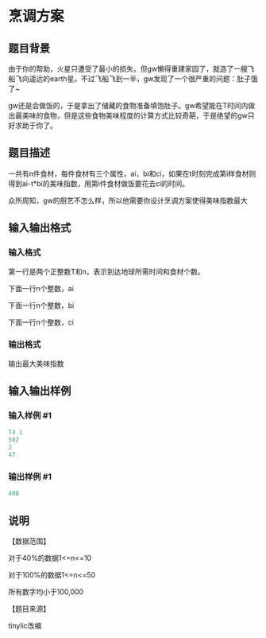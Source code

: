 # 烹调方案

## 题目背景

由于你的帮助，火星只遭受了最小的损失。但gw懒得重建家园了，就造了一艘飞船飞向遥远的earth星。不过飞船飞到一半，gw发现了一个很严重的问题：肚子饿了~

gw还是会做饭的，于是拿出了储藏的食物准备填饱肚子。gw希望能在T时间内做出最美味的食物，但是这些食物美味程度的计算方式比较奇葩，于是绝望的gw只好求助于你了。

## 题目描述

一共有n件食材，每件食材有三个属性，ai，bi和ci，如果在t时刻完成第i样食材则得到ai-t\*bi的美味指数，用第i件食材做饭要花去ci的时间。

众所周知，gw的厨艺不怎么样，所以他需要你设计烹调方案使得美味指数最大

## 输入输出格式

### 输入格式

第一行是两个正整数T和n，表示到达地球所需时间和食材个数。

下面一行n个整数，ai

下面一行n个整数，bi

下面一行n个整数，ci

### 输出格式

输出最大美味指数

## 输入输出样例

### 输入样例 #1

```cpp
74 1
502
2
47

```
### 输出样例 #1

```cpp
408
```


## 说明

【数据范围】

对于40%的数据1<=n<=10

对于100%的数据1<=n<=50

所有数字均小于100,000

【题目来源】

tinylic改编

